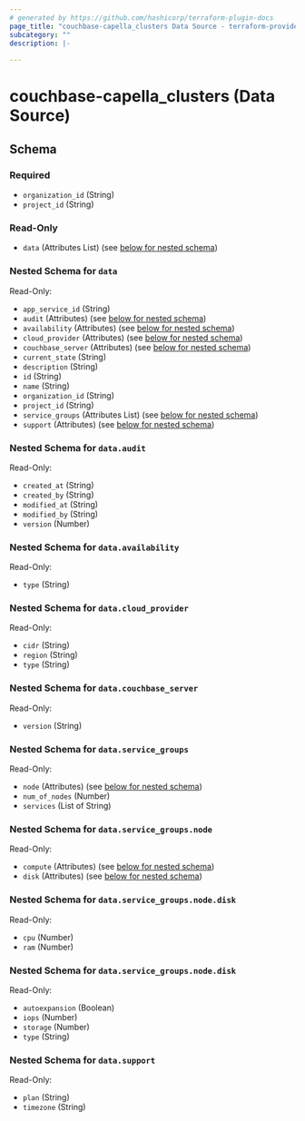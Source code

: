 ```yaml
---
# generated by https://github.com/hashicorp/terraform-plugin-docs
page_title: "couchbase-capella_clusters Data Source - terraform-provider-couchbase-capella"
subcategory: ""
description: |-
  
---
```


# couchbase-capella_clusters (Data Source)





<!-- schema generated by tfplugindocs -->
## Schema

### Required

- `organization_id` (String)
- `project_id` (String)

### Read-Only

- `data` (Attributes List) (see [below for nested schema](#nestedatt--data))

<a id="nestedatt--data"></a>
### Nested Schema for `data`

Read-Only:

- `app_service_id` (String)
- `audit` (Attributes) (see [below for nested schema](#nestedatt--data--audit))
- `availability` (Attributes) (see [below for nested schema](#nestedatt--data--availability))
- `cloud_provider` (Attributes) (see [below for nested schema](#nestedatt--data--cloud_provider))
- `couchbase_server` (Attributes) (see [below for nested schema](#nestedatt--data--couchbase_server))
- `current_state` (String)
- `description` (String)
- `id` (String)
- `name` (String)
- `organization_id` (String)
- `project_id` (String)
- `service_groups` (Attributes List) (see [below for nested schema](#nestedatt--data--service_groups))
- `support` (Attributes) (see [below for nested schema](#nestedatt--data--support))

<a id="nestedatt--data--audit"></a>
### Nested Schema for `data.audit`

Read-Only:

- `created_at` (String)
- `created_by` (String)
- `modified_at` (String)
- `modified_by` (String)
- `version` (Number)


<a id="nestedatt--data--availability"></a>
### Nested Schema for `data.availability`

Read-Only:

- `type` (String)


<a id="nestedatt--data--cloud_provider"></a>
### Nested Schema for `data.cloud_provider`

Read-Only:

- `cidr` (String)
- `region` (String)
- `type` (String)


<a id="nestedatt--data--couchbase_server"></a>
### Nested Schema for `data.couchbase_server`

Read-Only:

- `version` (String)


<a id="nestedatt--data--service_groups"></a>
### Nested Schema for `data.service_groups`

Read-Only:

- `node` (Attributes) (see [below for nested schema](#nestedatt--data--service_groups--node))
- `num_of_nodes` (Number)
- `services` (List of String)

<a id="nestedatt--data--service_groups--node"></a>
### Nested Schema for `data.service_groups.node`

Read-Only:

- `compute` (Attributes) (see [below for nested schema](#nestedatt--data--service_groups--node--compute))
- `disk` (Attributes) (see [below for nested schema](#nestedatt--data--service_groups--node--disk))

<a id="nestedatt--data--service_groups--node--compute"></a>
### Nested Schema for `data.service_groups.node.disk`

Read-Only:

- `cpu` (Number)
- `ram` (Number)


<a id="nestedatt--data--service_groups--node--disk"></a>
### Nested Schema for `data.service_groups.node.disk`

Read-Only:

- `autoexpansion` (Boolean)
- `iops` (Number)
- `storage` (Number)
- `type` (String)




<a id="nestedatt--data--support"></a>
### Nested Schema for `data.support`

Read-Only:

- `plan` (String)
- `timezone` (String)
